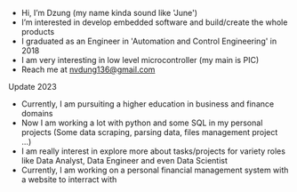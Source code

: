 - Hi, I’m Dzung (my name kinda sound like 'June')
- I’m interested in develop embedded software and build/create the whole products
- I graduated as an Engineer in 'Automation and Control Engineering' in 2018
- I am very interesting in low level microcontroller (my main is PIC)
- Reach me at nvdung136@gmail.com

Update 2023
- Currently, I am pursuiting a higher education in business and finance domains
- Now I am working a lot with python and some SQL in my personal projects (Some data scraping, parsing data, files management project ...)
- I am really interest in explore more about tasks/projects for variety roles like Data Analyst, Data Engineer and even Data Scientist
- Currently, I am working on a personal financial management system with a website to interract with 

<!---
nvdung136/nvdung136 is a ✨ special ✨ repository because its `README.md` (this file) appears on your GitHub profile.
You can click the Preview link to take a look at your changes.
--->
